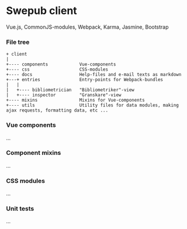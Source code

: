 # Swepub client
Vue.js, CommonJS-modules, Webpack, Karma, Jasmine, Bootstrap

### File tree
```
+ client
|
+---- components            Vue-components
+---- css                   CSS-modules
+---- docs                  Help-files and e-mail texts as markdown
+---+ entries               Entry-points for Webpack-bundles
|   |
|   +---- bibliometrician   "Bibliometriker"-view
|   +---- inspector         "Granskare"-view
+---- mixins                Mixins for Vue-components
+---- utils                 Utility files for data modules, making ajax requests, formatting data, etc ...
```

### Vue components
...

### Component mixins
...

### CSS modules
...

### Unit tests
...
